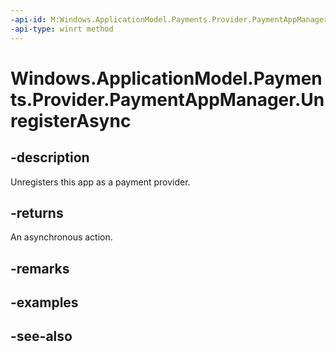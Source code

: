 ```yaml
---
-api-id: M:Windows.ApplicationModel.Payments.Provider.PaymentAppManager.UnregisterAsync
-api-type: winrt method
---
```


<!-- Method syntax
public Windows.Foundation.IAsyncAction UnregisterAsync()
-->

# Windows.ApplicationModel.Payments.Provider.PaymentAppManager.UnregisterAsync

## -description
Unregisters this app as a payment provider.

## -returns
An asynchronous action.

## -remarks

## -examples

## -see-also